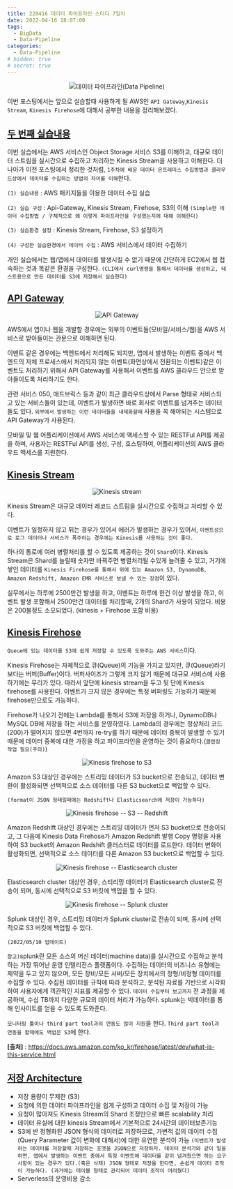 ```yaml
---
title: 220416 데이터 파이프라인 스터디 7일차
date: 2022-04-16 18:07:00
tags:
  - BigData
  - Data-Pipeline
categories:
  - Data-Pipeline
# hidden: true
# secret: true
---
```


<div align="center">
  <img src="/images/post_images/220408_data-pipeline.webp" alt="데이터 파이프라인(Data Pipeline)">
</div>

이번 포스팅에서는 앞으로 실습할때 사용하게 될 AWS인 `API Gateway`,`Kinesis Stream`, `Kinesis Firehose`에 대해서 공부한 내용을 정리해보겠다.

## <ins><b>두 번째 실습내용</b></ins>

이번 실습에서는 AWS 서비스인 Object Storage 서비스 S3를 이해하고, 대규모 데이터 스트림을 실시간으로 수집하고 처리하는 Kinesis Stream을 사용하고 이해한다.
더 나아가 이전 포스팅에서 정리한 것처럼, `1주차에 배운 데이터 온프레미스 수집방법과 클라우드상에서 데이터를 수집하는 방법의 차이를 이해`한다.

`(1) 실습내용` : AWS 패키지들을 이용한 데이터 수집 실습

`(2) 실습 구성` : Api-Gateway, Kinesis Stream, Firehose, S3의 이해
`(Simple한 데이터 수집방법 / 구체적으로 왜 이렇게 파이프라인을 구성했는지에 대해 이해한다)`

`(3) 실습환경 설정` : Kinesis Stream, Firehose, S3 설정하기

`(4) 구성한 실습환경에서 데이터 수집` : AWS 서비스에서 데이터 수집하기

개인 실습에서는 웹/앱에서 데이터를 발생시킬 수 없기 때문에 간단하게 EC2에서 웹 접속하는 것과 똑같은 환경을 구성한다. `(CLI에서 curl명령을 통해서 데이터를 생성하고, 테스트용으로 만든 데이터를 S3에 저장해서 실습한다)`

## <ins><b>API Gateway</b></ins>

<div align="center">
  <img src="/images/post_images/220416_api_gateway.jpeg" alt="API Gateway">
</div>

AWS에서 앱이나 웹을 개발할 경우에는 외부의 이벤트들(모바일/서비스/웹)을 AWS 서비스로 받아들이는 관문으로 이해하면 된다.

이벤트 같은 경우에는 백엔드에서 처리해도 되지만, 앱에서 발생하는 이벤트 중에서 백엔드의 자체 프로세스에서 처리되지 않는 이벤트(화면상에서 전환되는 이벤트)같은 이벤트도 처리하기 위해서 API Gateway를 사용해서 이벤트를 AWS 클라우드 안으로 받아들이도록 처리하기도 한다.

관련 서비스 050, 애드브릭스 등과 같이 최근 클라우드상에서 Parse 형태로 서비스되고 있는 서비스들이 있는데, 이벤트가 발생하면 바로 회사로 이벤트를 넘겨주는 데이터들도 있다.
`외부에서 발생하는 이런 데이터들을 내제화할때` 사용을 꼭 해야되는 시스템으로 API Gateway가 사용된다.

모바일 및 웹 어플리케이션에서 AWS 서비스에 액세스할 수 있는 RESTFul API를 제공을 하며, 사용자는 RESTFul API를 생성, 구성, 호스팅하여, 어플리케이션의 AWS 클라우드 액세스를 지원한다.

<!-- more -->

## <ins><b>Kinesis Stream</b></ins>

<div align="center">
  <img src="/images/post_images/220416_kinesis_stream.png" alt="Kinesis stream">
</div>

Kinesis Stream은 대규모 데이터 레코드 스트림을 실시간으로 수집하고 처리할 수 있다.

이벤트가 일정하지 않고 튀는 경우가 있어서 에러가 발생하는 경우가 있어서, `이벤트성으로 로그 데이터나 서비스가 폭주하는 경우에는 Kinesis를 사용하는 것이 좋다.`

하나의 통로에 여러 병렬처리를 할 수 있도록 제공하는 것이 `Shard`이다. Kinesis Stream은 Shard를 늘릴때 숫자만 바꿔주면 병렬처리될 수있게 늘려줄 수 있고, 거기에 쌓인 데이터를 `Kinesis Firehose를 통해서 위에 있는 Amazon S3, DynamoDB, Amazon Redshift, Amazon EMR 서비스로 보낼 수 있는 장점`이 있다.

실무에서는 하루에 2500만건 발생을 하고, 이벤트는 하루에 한건 이상 발생을 하고, 이벤트 발생 포함해서 2500만건 데이터를 처리할때, 2개의 Shard가 사용이 되었다.
비용은 200불정도 소모되었다. (kinesis + Firehose 포함 비용)

## <ins><b>Kinesis Firehose</b></ins>

`Queue에 있는 데이터를 S3에 쉽게 저장할 수 있도록 도와주는 AWS 서비스`이다.

Kinesis Firehose는 자체적으로 큐(Queue)의 기능을 가지고 있지만, 큐(Queue)라기보다는 버퍼(Buffer)이다. 버퍼사이즈가 그렇게 크지 않기 때문에 대규모 서비스에 사용하기에는 무리가 있다. 따라서 앞단에 kinesis stream을 두고 뒷 단에 Kinesis firehose를 사용한다.
이벤트가 크지 않은 경우에는 특정 버퍼링도 가능하기 때문에 firehose만으로도 가능하다.

Firehose가 나오기 전에는 Lambda를 통해서 S3에 저장을 하거나, DynamoDB나 MySQL DB에 저장을 하는 서비스를 운영하였다.
Lambda의 경우에는 정상처리 코드(200)가 떨어지지 않으면 4번까지 re-try를 하기 때문에 데이터 중복이 발생할 수 있기 때문에 데이터 중복에 대한 가정을 하고 파이프라인을 운영하는 것이 중요하다.(`클렌징 작업 필요(주의)`)

<div align="center">
  <img src="/images/post_images/220416_kinesis_firehose_s3.png" alt="Kinesis firehose to S3">
</div>

Amazon S3 대상인 경우에는 스트리밍 데이터가 S3 bucket으로 전송되고, 데이터 변환이 활성화되면 선택적으로 소스 데이터를 다른 S3 bucket으로 백업할 수 있다.

`(format이 JSON 형태일때에는 Redshift나 Elasticsearch에 저장이 가능하다)`

<div align="center">
  <img src="/images/post_images/220416_kinesis_firehose_redshift.png" alt="Kinesis firehose -- S3 -- Redshift">
</div>

Amazon Redshift 대상인 경우에는 스트리밍 데이터가 먼저 S3 bucket으로 전송이되고, 그 다음에 Kinesis Data Firehose가 Amazon Redshift 발행 Copy 명령을 사용하여 S3 bucket의 Amazon Redshift 클러스터로 데이터를 로드한다. 데이터 변화이 활성화되면, 선택적으로 소스 데이터를 다른 Amazon S3 bucket으로 백업할 수 있다.

<div align="center">
  <img src="/images/post_images/220416_kinesis_firehose_es.png" alt="Kinesis firehose -- Elasticsearch cluster">
</div>

Elasticsearch cluster 대상인 경우, 스티리밍 데이터가 Elasticsearch cluster로 전송이 되며, 동시에 선택적으로 S3 버킷에 백업을 할 수 있다.

<div align="center">
  <img src="/images/post_images/220416_kinesis_firehose_splunk.png" alt="Kinesis firehose -- Splunk cluster">
</div>

Splunk 대상인 경우, 스트리밍 데이터가 Splunk cluster로 전송이 되며, 동시에 선택적으로 S3 버킷에 백업할 수 있다.

`(2022/05/10 업데이트)`

`참고)`splunk란 모든 소스의 머신 데이터(machine data)를 실시간으로 수집하고 분석하는 가장 뛰어난 운영 인텔리전스 플랫폼이다.
수집하는 데이터의 비즈니스 유형에는 제약을 두고 있지 않으며, 모든 장비/모든 서버/모든 장치에서의 정형/비정형 데이터를 수집할 수 있다. 수집된 데이터를 규칙에 따라 분석하고, 분석된 자료를 기반으로 시각화하여 사용자에게 객관적인 지표를 제공할 수 있다.
`데이터 수집부터 보고까지` 전 과정을 제공하며, 수십 TB까지 다양한 규모의 데이터 처리가 가능하다. splunk는 빅데이터를 통해 인사이트를 얻을 수 있도록 도와준다.

`모니터링 툴이나 third part tool과의 연동도 많이 지원`을 한다. `Third part tool과 연동을 할때에도 백업은 S3`에 한다.

**[출처]** : https://docs.aws.amazon.com/ko_kr/firehose/latest/dev/what-is-this-service.html

## <ins><b>저장 Architecture</b></ins>

- 저장 용량이 무제한 (S3)
- 요청에 의한 데이터 파이프라인을 쉽게 구성하고 데이터 수집 및 저장이 가능
- 요청이 많아져도 Kinesis Stream의 Shard 조정만으로 빠른 scalability 처리
- 데이터 유실에 대한 kinesis Stream에서 기본적으로 24시간의 데이터보존기능
- S3에 반 정형화된 JSON 형식의 데이터로 저장하므로, 가변적 값의 데이터 수집(Query Parameter 값이 변화에 대해서)에 대한 유연한 분석이 가능
  `(이벤트가 발생하는 데이터를 저장할때 저장하는 포멧을 JSON으로 저장하자. 데이터 분석가와 같이 일을 하면, 앱에서 발생하는 이벤트 중에서 특정 이벤트에 데이터를 같이 넘겨줬으면 하는 요구사항이 있는 경우가 있다.(혹은 삭제) JSON 형태로 저장을 한다면, 손쉽게 데이터 조작이 가능하다. (과거에는 테이블 형태로 관리되어 데이터 조작이 어려웠다)`
- Serverless의 운영비용 감소
